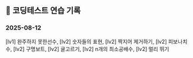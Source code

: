 ## 📅 코딩테스트 연습 기록

### 2025-08-12
[lv1] 완주하지 못한선수, [lv2] 숫자들의 표현, [lv2] 짝지어 제거하기, [lv2] 피보나치 수, [lv2] 구명보트, [lv2] 귤고르기, [lv2] n개의 최소공배수, [lv2] 멀리 뛰기
